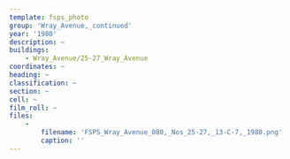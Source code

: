 ```yaml
---
template: fsps_photo
group: 'Wray_Avenue,_continued'
year: '1980'
description: ~
buildings:
    - Wray_Avenue/25-27_Wray_Avenue
coordinates: ~
heading: ~
classification: ~
section: ~
cell: ~
film_roll: ~
files:
    -
        filename: 'FSPS_Wray_Avenue_080,_Nos_25-27,_13-C-7,_1980.png'
        caption: ''
---
```

